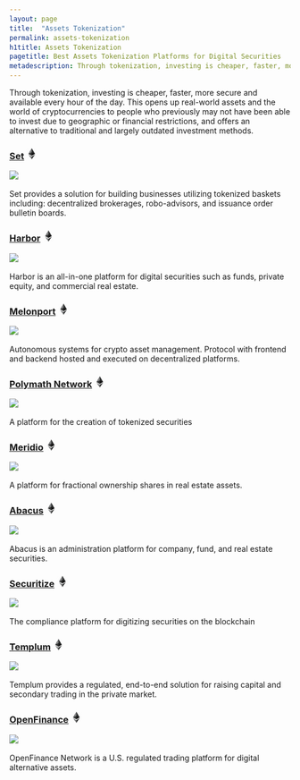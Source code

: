 ```yaml
---
layout: page
title:  "Assets Tokenization"
permalink: assets-tokenization
h1title: Assets Tokenization
pagetitle: Best Assets Tokenization Platforms for Digital Securities
metadescription: Through tokenization, investing is cheaper, faster, more secure and available every hour of the day.
---
```

Through tokenization, investing is cheaper, faster, more secure and available every hour of the day. This opens up real-world assets and the world of cryptocurrencies to people who previously may not have been able to invest due to geographic or financial restrictions, and offers an alternative to traditional and largely outdated investment methods.

### [Set](https://www.setprotocol.com/) ![](/images/ether.png)

![](//image.thum.io/get/width/500/crop/600/https://www.setprotocol.com/)

Set provides a solution for building businesses utilizing tokenized baskets including: decentralized brokerages, robo-advisors, and issuance order bulletin boards.

### [Harbor](https://harbor.com/) ![](/images/ether.png)

![](//image.thum.io/get/width/500/crop/600/https://harbor.com/)

Harbor is an all-in-one platform for digital securities such as funds, private equity, and commercial real estate.

### [Melonport](https://melonport.com/) ![](/images/ether.png)

![](//image.thum.io/get/width/500/crop/600/https://melonport.com/)

Autonomous systems for crypto asset management. Protocol with frontend and backend hosted and executed on decentralized platforms.

### [Polymath Network](https://polymath.network/) ![](/images/ether.png)

![](//image.thum.io/get/width/500/crop/600/https://polymath.network/)

A platform for the creation of tokenized securities

### [Meridio](https://www.meridio.co/) ![](/images/ether.png)

![](//image.thum.io/get/width/500/crop/600/https://www.meridio.co/)

A platform for fractional ownership shares in real estate assets.

### [Abacus](https://abacusfi.com/) ![](/images/ether.png)

![](//image.thum.io/get/width/500/crop/600/https://abacusfi.com/)

Abacus is an administration platform for company, fund, and real estate securities.

### [Securitize](https://www.securitize.io/) ![](/images/ether.png)

![](//image.thum.io/get/width/500/crop/600/https://www.securitize.io/)

The compliance platform for digitizing securities on the blockchain

### [Templum](https://templuminc.com/) ![](/images/ether.png)

![](//image.thum.io/get/width/500/crop/600/https://templuminc.com/)

Templum provides a regulated, end-to-end solution for raising capital and secondary trading in the private market.

### [OpenFinance](https://openfinance.io/) ![](/images/ether.png)

![](//image.thum.io/get/width/500/crop/600/https://openfinance.io/)

OpenFinance Network is a U.S. regulated trading platform for digital alternative assets.

